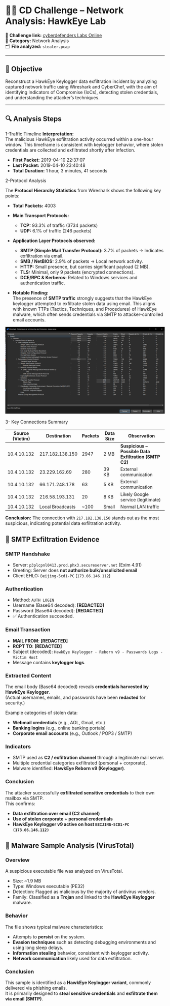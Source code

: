 # 🕵️‍♂️ CD Challenge – Network Analysis: HawkEye Lab

🔗 **Challenge link:** [cyberdefenders Labs Online](https://cyberdefenders.org/blueteam-ctf-challenges/hawkeye/)  
📂 **Category:** Network Analysis  
🗂️ **File analyzed:** `stealer.pcap`

---

## 🎯 Objective
Reconstruct a HawkEye Keylogger data exfiltration incident by analyzing captured network traffic using Wireshark and CyberChef, with the aim of identifying Indicators of Compromise (IoCs), detecting stolen credentials, and understanding the attacker’s techniques.

---
## 🔍 Analysis Steps

1-Traffic Timeline
**Interpretation:**  
The malicious HawkEye exfiltration activity occurred within a one-hour window. This timeframe is consistent with keylogger behavior, where stolen credentials are collected and exfiltrated shortly after infection. 

- **First Packet:** 2019-04-10 22:37:07  
- **Last Packet:** 2019-04-10 23:40:48  
- **Total Duration:** 1 hour, 3 minutes, 41 seconds  

2-Protocol Analysis

The **Protocol Hierarchy Statistics** from Wireshark shows the following key points:

- **Total Packets:** 4003  
- **Main Transport Protocols:**
  - **TCP:** 93.3% of traffic (3734 packets)  
  - **UDP:** 6.1% of traffic (246 packets)  

- **Application Layer Protocols observed:**
  - **SMTP (Simple Mail Transfer Protocol):** 3.7% of packets → Indicates exfiltration via email.  
  - **SMB / NetBIOS:** 2.9% of packets → Local network activity.  
  - **HTTP:** Small presence, but carries significant payload (2 MB).  
  - **TLS:** Minimal, only 9 packets (encrypted connections).  
  - **DCE/RPC & Kerberos:** Related to Windows services and authentication traffic.  

- **Notable Finding:**  
  The presence of **SMTP traffic** strongly suggests that the HawkEye keylogger attempted to exfiltrate stolen data using email. This aligns with known TTPs (Tactics, Techniques, and Procedures) of HawkEye malware, which often sends credentials via SMTP to attacker-controlled email accounts.

![Protocol Hierarchy](image/hierarchy.PNG)

3- Key Connections Summary

| Source (Victim) | Destination        | Packets | Data Size | Observation                          |
|-----------------|--------------------|---------|-----------|--------------------------------------|
| 10.4.10.132     | 217.182.138.150    | 2947    | 2 MB      | **Suspicious – Possible Data Exfiltration (SMTP C2)** |
| 10.4.10.132     | 23.229.162.69      | 280     | 39 KB     | External communication               |
| 10.4.10.132     | 66.171.248.178     | 63      | 5 KB      | External communication               |
| 10.4.10.132     | 216.58.193.131     | 20      | 8 KB      | Likely Google service (legitimate)   |
| 10.4.10.132     | Local Broadcasts   | ~100    | Small     | Normal LAN traffic                   |

**Conclusion:** The connection with `217.182.138.150` stands out as the most suspicious, indicating potential data exfiltration activity.

## 📨 SMTP Exfiltration Evidence

### SMTP Handshake
- Server: `p3plcpnl0413.prod.phx3.secureserver.net` (Exim 4.91)
- Greeting: Server does **not authorize bulk/unsolicited email**
- Client EHLO: `Beijing-5cd1-PC` (`173.66.146.112`)

### Authentication
- Method: `AUTH LOGIN`
- Username (Base64 decoded): **[REDACTED]**
- Password (Base64 decoded): **[REDACTED]**
- ✅ Authentication succeeded.

### Email Transaction
- **MAIL FROM**: **[REDACTED]**
- **RCPT TO**: **[REDACTED]**
- Subject (decoded): `HawkEye Keylogger - Reborn v9 - Passwords Logs - Victim Host`
- Message contains **keylogger logs**.

### Extracted Content
The email body (Base64 decoded) reveals **credentials harvested by HawkEye Keylogger**.  
(Actual usernames, emails, and passwords have been **redacted** for security.)

Example categories of stolen data:
- **Webmail credentials** (e.g., AOL, Gmail, etc.)
- **Banking logins** (e.g., online banking portals)
- **Corporate email accounts** (e.g., Outlook / POP3 / SMTP)

### Indicators
- SMTP used as **C2 / exfiltration channel** through a legitimate mail server.
- Multiple credential categories exfiltrated (personal + corporate).
- Malware identified: **HawkEye Reborn v9 (Keylogger)**.

### Conclusion
The attacker successfully **exfiltrated sensitive credentials** to their own mailbox via SMTP.  
This confirms:
- **Data exfiltration over email (C2 channel)**  
- **Use of stolen corporate + personal credentials**  
- **HawkEye Keylogger v9 active on host `BEIJING-5CD1-PC (173.66.146.112)`**

## 🛑 Malware Sample Analysis (VirusTotal)

### Overview
A suspicious executable file was analyzed on VirusTotal.  
- Size: ~1.9 MB  
- Type: Windows executable (PE32)  
- Detection: Flagged as malicious by the majority of antivirus vendors.  
- Family: Classified as a **Trojan** and linked to the **HawkEye Keylogger** malware.  

### Behavior
The file shows typical malware characteristics:  
- Attempts to **persist** on the system.  
- **Evasion techniques** such as detecting debugging environments and using long sleep delays.  
- **Information stealing** behavior, consistent with keylogger activity.  
- **Network communication** likely used for data exfiltration.  

### Conclusion
This sample is identified as a **HawkEye Keylogger variant**, commonly delivered via phishing emails.  
It is primarily designed to **steal sensitive credentials** and **exfiltrate them via email (SMTP)**.  


